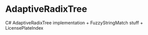 # AdaptiveRadixTree
C# AdaptiveRadixTree implementation + FuzzyStringMatch stuff + LicensePlateIndex
